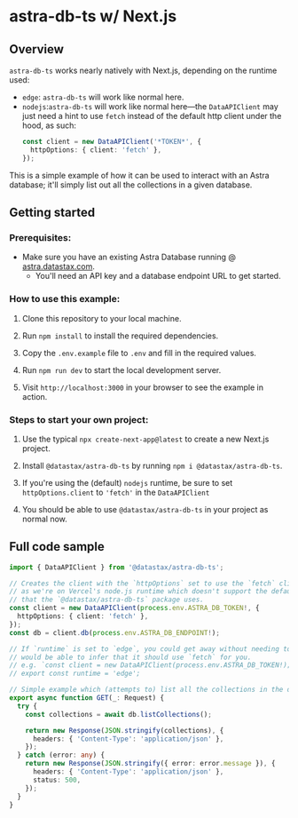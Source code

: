 # astra-db-ts w/ Next.js

## Overview

`astra-db-ts` works nearly natively with Next.js, depending on the runtime used:
- `edge`: `astra-db-ts` will work like normal here.
- `nodejs`:`astra-db-ts` will work like normal here—the `DataAPIClient` may just need a hint to
  use `fetch` instead of the default http client under the hood, as such:
  ```ts
  const client = new DataAPIClient('*TOKEN*', {
    httpOptions: { client: 'fetch' },
  });
  ```

This is a simple example of how it can be used to interact with an Astra database; it'll simply 
list out all the collections in a given database.

## Getting started

### Prerequisites:

- Make sure you have an existing Astra Database running @ [astra.datastax.com](https://astra.datastax.com/).
    - You'll need an API key and a database endpoint URL to get started.

### How to use this example:

1. Clone this repository to your local machine.

2. Run `npm install` to install the required dependencies.

3. Copy the `.env.example` file to `.env` and fill in the required values.

4. Run `npm run dev` to start the local development server.

5. Visit `http://localhost:3000` in your browser to see the example in action.

### Steps to start your own project:

1. Use the typical `npx create-next-app@latest` to create a new Next.js project.

2. Install `@datastax/astra-db-ts` by running `npm i @datastax/astra-db-ts`.

3. If you're using the (default) `nodejs` runtime, be sure to set `httpOptions.client` to `'fetch'`
   in the `DataAPIClient`

4. You should be able to use `@datastax/astra-db-ts` in your project as normal now.

## Full code sample

```ts
import { DataAPIClient } from '@datastax/astra-db-ts';

// Creates the client with the `httpOptions` set to use the `fetch` client
// as we're on Vercel's node.js runtime which doesn't support the default http client
// that the `@datastax/astra-db-ts` package uses.
const client = new DataAPIClient(process.env.ASTRA_DB_TOKEN!, {
  httpOptions: { client: 'fetch' },
});
const db = client.db(process.env.ASTRA_DB_ENDPOINT!);

// If `runtime` is set to `edge`, you could get away without needing to specify the specific client, as `astra-db-ts`
// would be able to infer that it should use `fetch` for you.
// e.g. `const client = new DataAPIClient(process.env.ASTRA_DB_TOKEN!);`
// export const runtime = 'edge';

// Simple example which (attempts to) list all the collections in the database
export async function GET(_: Request) {
  try {
    const collections = await db.listCollections();

    return new Response(JSON.stringify(collections), {
      headers: { 'Content-Type': 'application/json' },
    });
  } catch (error: any) {
    return new Response(JSON.stringify({ error: error.message }), {
      headers: { 'Content-Type': 'application/json' },
      status: 500,
    });
  }
}
```
